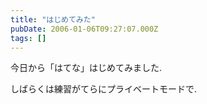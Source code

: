```yaml
---
title: "はじめてみた"
pubDate: 2006-01-06T09:27:07.000Z
tags: []
---
```


今日から「はてな」はじめてみました.

しばらくは練習がてらにプライベートモードで.
